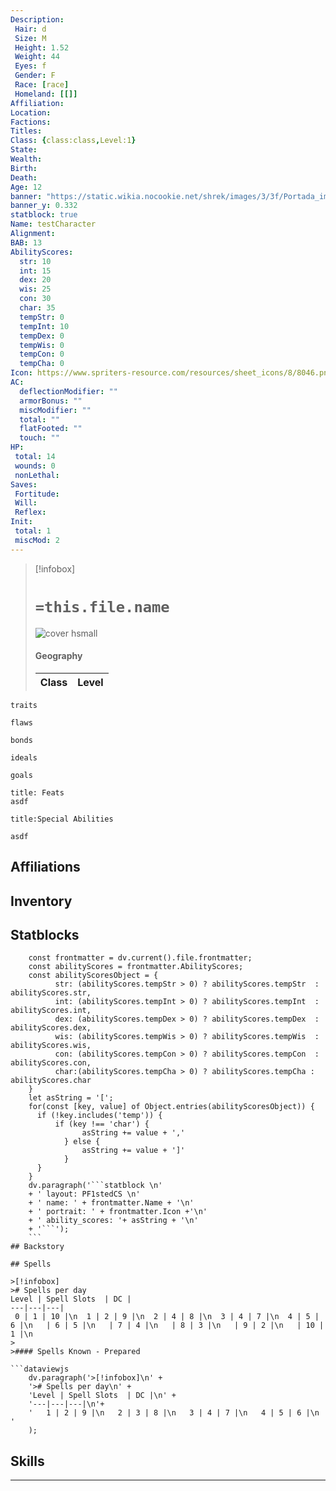 ```yaml
---
Description:
 Hair: d
 Size: M
 Height: 1.52
 Weight: 44
 Eyes: f
 Gender: F
 Race: [race]
 Homeland: [[]]
Affiliation: 
Location: 
Factions: 
Titles: 
Class: {class:class,Level:1}
State: 
Wealth: 
Birth: 
Death: 
Age: 12 
banner: "https://static.wikia.nocookie.net/shrek/images/3/3f/Portada_img.jpg/revision/latest?cb=20100719002911&path-prefix=es"
banner_y: 0.332
statblock: true
Name: testCharacter
Alignment: 
BAB: 13 
AbilityScores:
  str: 10
  int: 15
  dex: 20
  wis: 25
  con: 30
  char: 35
  tempStr: 0
  tempInt: 10
  tempDex: 0
  tempWis: 0
  tempCon: 0
  tempCha: 0
Icon: https://www.spriters-resource.com/resources/sheet_icons/8/8046.png?updated=1460948133
AC:
  deflectionModifier: ""
  armorBonus: ""
  miscModifier: ""
  total: ""
  flatFooted: ""
  touch: ""
HP: 
 total: 14
 wounds: 0
 nonLethal: 
Saves:
 Fortitude: 
 Will:
 Reflex:
Init: 
 total: 1
 miscMod: 2
---
```


>[!infobox]
># `=this.file.name` 
>![cover hsmall](https://i.imgur.com/VJm0i9g.png)
>#### Geography
>Class | Level  |
> ---|---|

```ad-Tr
traits
```

```ad-fw
flaws
```

```ad-Bd
bonds
```

```ad-idl
ideals
```

```ad-goals
goals
```

```ad-ft
title: Feats
asdf

```

```ad-sk
title:Special Abilities

asdf
```
## Affiliations

## Inventory

## Statblocks
```dataviewjs
	const frontmatter = dv.current().file.frontmatter;
	const abilityScores = frontmatter.AbilityScores;
	const abilityScoresObject = {
		  str: (abilityScores.tempStr > 0) ? abilityScores.tempStr  : abilityScores.str,
		  int: (abilityScores.tempInt > 0) ? abilityScores.tempInt  : abilityScores.int,
		  dex: (abilityScores.tempDex > 0) ? abilityScores.tempDex  : abilityScores.dex,
		  wis: (abilityScores.tempWis > 0) ? abilityScores.tempWis  : abilityScores.wis, 
		  con: (abilityScores.tempCon > 0) ? abilityScores.tempCon  : abilityScores.con, 
		  char:(abilityScores.tempCha > 0) ? abilityScores.tempCha : abilityScores.char 
	}
	let asString = '[';
	for(const [key, value] of Object.entries(abilityScoresObject)) {
	  if (!key.includes('temp')) {
		  if (key !== 'char') {
				asString += value + ','
			} else {
				asString += value + ']'
			}
	  }	
	}
	dv.paragraph('```statblock \n' 
	+ ' layout: PF1stedCS \n' 
	+ ' name: ' + frontmatter.Name + '\n'
	+ ' portrait: ' + frontmatter.Icon +'\n'
	+ ' ability_scores: '+ asString + '\n'
	+ '```');
	```
## Backstory

## Spells

>[!infobox]
># Spells per day
Level | Spell Slots  | DC | 
---|---|---|
 0 | 1 | 10 |\n  1 | 2 | 9 |\n  2 | 4 | 8 |\n  3 | 4 | 7 |\n  4 | 5 | 6 |\n   | 6 | 5 |\n   | 7 | 4 |\n   | 8 | 3 |\n   | 9 | 2 |\n   | 10 | 1 |\n 
>
>#### Spells Known - Prepared

```dataviewjs
	dv.paragraph('>[!infobox]\n' + 
	'># Spells per day\n' +
	'Level | Spell Slots  | DC |\n' +
	'---|---|---|\n'+
	'   1 | 2 | 9 |\n   2 | 3 | 8 |\n   3 | 4 | 7 |\n   4 | 5 | 6 |\n      '
	);
```





## Skills


---